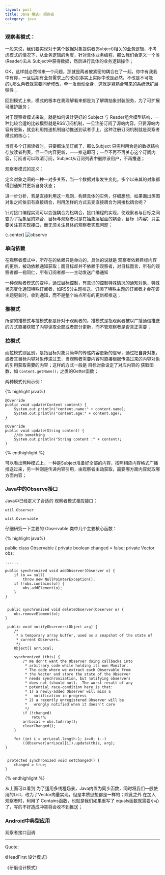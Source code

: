 ```yaml
---
layout: post
title: Java 模式- 观察者
category: java
---
```


### 观察者模式：

一般来说，我们要实现对于某个数据对象提供者(Subject)相关的业务逻辑，不考虑模式的情况下，从业务逻辑的角度，针对具体业务编程，那么我们会定义一个类 (Reader)去从 Subject中获得数据，然后进行具体的业务逻辑操作；

OK，这样就必然带来一个问题，那就是两者被紧密的耦合在了一起，你中有我我中有你，一旦后期有业务需求上的改动(事实上实际中改是必然，不改是不可能的),那么两者就需要同步修改，牵一发而动全身，这就是紧耦合带来的系统低扩展弹性；

回到模式上来，模式的根本在我理解看来都是为了解耦抽象封装服务，为了可扩展可维护服务；

对于观察者模式来说，就是如何设计更好的 Subject 与 Reader组合模型结构，一种比较合适的比较模型就是RSS订阅机制，一旦注册订阅了源站内容，只要源站内容有更新，就会利用推送机制自动推送到读者手上，这种注册订阅机制就是观察者模式的核心；

当有多个订阅读者时，只要都注册订阅了，那么Subject 只需利用合适的数据结构存放读者列表，但一旦内容更新，一一推送即可；一旦不再不再关心这个订阅内容，订阅者可以取消订阅，Subject从订阅列表中删除该用户，不再推送；

观察者模式的定义：

定义对象之间的一种一对多关系，当一个数据对象发生变化，多个以来其的对象都得到通知并更新自身状态；

进一步分析，若是直接利用这一规则，构建具体的实例，仔细想想，如果画出类图对象之间依旧有直接耦合，利用怎样的方式去变直接耦合为间接松耦合呢？

针对接口编程实现可以变强耦合为松耦合，接口编程的实现，使观察者与目标之间变为了抽象层的耦合，目标与观察者只是在抽象层层面的耦合，目标（内容）只主要关注其实现接口，而无须关注具体的观察者实现问题；

{:.center}
![observe](http://res.oncelee.com/assets%2Fimg%2F20160117%2Fobserve.png)


### 单向依赖

在观察者模式中，所存在的依赖只是单向的，具体的说就是 观察者依赖目标内容的更新，被动依赖通知获取；而目标却并不依赖于观察者，对目标而言，所有的观察者都一视同仁，所有订阅者都一一主动发送广播通知

一种观察者模式的变种，通过目标控制，有意识的控制特殊情况的通知对象，特殊状态变化通知特殊订阅者，如RSS分主题推送，订阅了特殊主题的订阅者才会在该主题更新时，收到通知，而不是整个站点所有的更新都推送；

### 推模式

所谓的推模式与拉模式都是针对于观察者的，推模式是指观察者被以广播通信推送的方式直接获取了内容读取全部或者部分更新，而不管观察者是否真正需要；

 
### 拉模式

而拉模式则区别，是指目标对象只简单的传递内容更新的信号，通过把自身对象，或者其目标内容对象传递过去，当观察者需要内容时直接根据传递过来的内容对象的引用获取需要的内容；这样的方式一般是 目标对象设定了对应内容的 获取函数，如 `Content.getName();` 之类的Getter函数；



两种模式代码示例：

{%  highlight java%}
    
    @Override
    public void update(Content content) {
        System.out.println("content.name:" + content.name);
        System.out.println("content.age:" + content.age);
    }

    @Override
    public void update(String content) {
        //do something
        System.out.println("String content :" + content);
    }

{% endhighlight %}

可以看出两种模式上，一种是Subject准备好全部的内容，按照相应内容格式广播推送过来，另一种则是传递内容引用，由观察者主动获取，需要哪方面内容就取哪方面内容；

### Java中的Observe接口

Java中已经定义了合适的 观察者模式相应接口：

`util.Observer`

`util.Ovservable`


仔细研究一下主要的 Observable 类中几个主要核心函数：

{%  highlight java%}

public class Observable {
    private boolean changed = false;
    private Vector<Observer> obs;

    ......

    public synchronized void addObserver(Observer o) {
        if (o == null)
            throw new NullPointerException();
        if (!obs.contains(o)) {
            obs.addElement(o);
        }
    }


     public synchronized void deleteObserver(Observer o) {
        obs.removeElement(o);
    }

     public void notifyObservers(Object arg) {
        /*
         * a temporary array buffer, used as a snapshot of the state of
         * current Observers.
         */
        Object[] arrLocal;

        synchronized (this) {
            /* We don't want the Observer doing callbacks into
             * arbitrary code while holding its own Monitor.
             * The code where we extract each Observable from
             * the Vector and store the state of the Observer
             * needs synchronization, but notifying observers
             * does not (should not).  The worst result of any
             * potential race-condition here is that:
             * 1) a newly-added Observer will miss a
             *   notification in progress
             * 2) a recently unregistered Observer will be
             *   wrongly notified when it doesn't care
             */
            if (!changed)
                return;
            arrLocal = obs.toArray();
            clearChanged();
        }

        for (int i = arrLocal.length-1; i>=0; i--)
            ((Observer)arrLocal[i]).update(this, arg);
    }


     protected synchronized void setChanged() {
        changed = true;
    }


{% endhighlight %}

从上面可以看到 为了适用多线程场景，Java内置为同步函数，同时将我们一般使用的List，改为了Vector向量实现，但是本质思想都是一样的；除此之外 在加入观察者时，利用了 Contains函数，也就是我们如果重写了 equals函数就需要小心了，写的不好造成冲突将会收不到推送；



### Android中典型应用

观察者接口回调




---

Quote:

《HeadFirst 设计模式》

《研磨设计模式》


